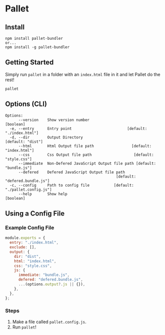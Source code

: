 # Pallet

## Install 
```
npm install pallet-bundler
or...
npm install -g pallet-bundler
```

## Getting Started
Simply run `pallet` in a folder with an `index.html` file in it and let Pallet do the rest!
```
pallet
```

## Options (CLI)
```
Options:
      --version    Show version number                                 [boolean]
  -e, --entry      Entry point                         [default: "./index.html"]
  -d, --dir        Output Directory                            [default: "dist"]
      --html       Html Output file path                 [default: "index.html"]
      --css        Css Output file path                   [default: "style.css"]
      --immediate  Non-Defered JavaScript Output file path [default: "bundle.js"]
      --defered    Defered JavaScript Output file path
                                                  [default: "defered.bundle.js"]
  -c, --config     Path to config file           [default: "./pallet.config.js"]
      --help       Show help                                           [boolean]
```

## Using a Config File

### Example Config File
```javascript
module.exports = {
  entry: "./index.html",
  exclude: [],
  output: {
    dir: "dist",
    html: "index.html",
    css: "style.css",
    js: {
      immediate: "bundle.js",
      defered: "defered.bundle.js",
      ...(options.output?.js || {}),
    },
  },
}; 
```
### Steps
1. Make a file called `pallet.config.js`.
2. Run `pallet`!

